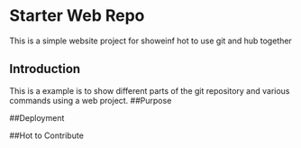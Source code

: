 # Starter Web Repo
 This is a simple website project for showeinf hot to use git and hub together

## Introduction
 This is a example is to show different parts of the git repository and various commands using a web project.
##Purpose

##Deployment

##Hot to Contribute

